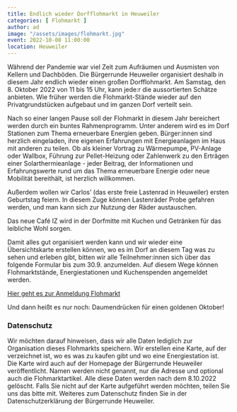 ```yaml
---
title: Endlich wieder Dorfflohmarkt in Heuweiler
categories: [ Flohmarkt ]
author: ad
image: "/assets/images/flohmarkt.jpg"
event: 2022-10-08 11:00:00
location: Heuweiler
---
```

Während der Pandemie war viel Zeit zum Aufräumen und Ausmisten von Kellern und Dachböden. Die Bürgerrunde Heuweiler organisiert deshalb in diesem Jahr endlich wieder einen großen Dorfflohmarkt. Am Samstag, den 8. Oktober 2022 von 11 bis 15 Uhr, kann jede:r die aussortierten Schätze anbieten. Wie früher werden die Flohmarkt-Stände wieder auf den Privatgrundstücken aufgebaut und im ganzen Dorf verteilt sein. 

Nach so einer langen Pause soll der Flohmarkt in diesem Jahr bereichert werden durch ein buntes Rahmenprogramm. Unter anderem wird es im Dorf Stationen zum Thema erneuerbare Energien geben. Bürger:innen sind herzlich eingeladen, ihre eigenen Erfahrungen mit Energieanlagen im Haus mit anderen zu teilen. Ob als kleiner Vortrag zu Wärmepumpe, PV-Anlage oder Wallbox, Führung zur Pellet-Heizung oder Zahlenwerk zu den Erträgen einer Solarthermieanlage - jeder Beitrag, der Informationen und Erfahrungswerte rund um das Thema erneuerbare Energie oder neue Mobilität bereithält, ist herzlich willkommen.

Außerdem wollen wir Carlos’ (das erste freie Lastenrad in Heuweiler) ersten Geburtstag feiern. In diesem Zuge können Lastenräder Probe gefahren werden, und man kann sich zur Nutzung der Räder austauschen. 

Das neue Café IZ wird in der Dorfmitte mit Kuchen und Getränken für das leibliche Wohl sorgen.

Damit alles gut organisiert werden kann und wir wieder eine Übersichtskarte erstellen können, wo es im Dorf an diesem Tag was zu sehen und erleben gibt, bitten wir alle Teilnehmer:innen sich über das folgende Formular bis zum 30.9. anzumelden. Auf diesem Wege können Flohmarktstände, Energiestationen und Kuchenspenden angemeldet werden. 

<a class="btn btn-success" href="https://forms.gle/dfDTsBgfpsppEqtq7" role="button" target="_blank">Hier geht es zur Anmeldung Flohmarkt</a>

Und dann heißt es nur noch: Daumendrücken für einen goldenen Oktober!

### Datenschutz

Wir möchten darauf hinweisen, dass wir alle Daten lediglich zur Organisation dieses Flohmarkts speichern. 
Wir erstellen eine Karte, auf der verzeichnet ist, wo es was zu kaufen gibt und wo eine Energiestation ist. 
Die Karte wird auch auf der Homepage der Bürgerrunde Heuweiler veröffentlicht. 
Namen werden nicht genannt, nur die Adresse und optional auch die Flohmarktartikel. 
Alle diese Daten werden nach dem 8.10.2022 gelöscht. 
Falls Sie nicht auf der Karte aufgeführt werden möchten, teilen Sie uns das bitte mit. 
Weiteres zum Datenschutz finden Sie in der Datenschutzerklärung der Bürgerrunde Heuweiler. 